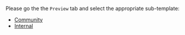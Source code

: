 Please go the the `Preview` tab and select the appropriate sub-template:

* [Community](?expand=1&template=community_template.md)
* [Internal](?expand=1&template=internal_template.md)